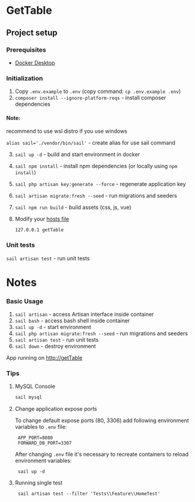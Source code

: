 # GetTable

## Project setup

### Prerequisites

* [Docker Desktop](https://www.docker.com/products/docker-desktop)

### Initialization

1.  Copy `.env.example` to `.env` (copy command: `cp .env.example .env`)
2. `composer install --ignore-platform-reqs` - install composer dependencies

#### Note:
recommend to use wsl distro if you use windows

`alias sail='./vendor/bin/sail'` - create alias for use sail command


3. `sail up -d` - build and start environment in docker
4. `sail npm install` - install npm dependencies (or locally using `npm install`)
5. `sail php artisan key:generate --force` - regenerate application key
6. `sail artisan migrate:fresh --seed` - run migrations and seeders
7. `sail npm run build` - build assets (css, js, vue)
8.  Modify your [hosts file](https://support.rackspace.com/how-to/modify-your-hosts-file/)

    ```
    127.0.0.1 getTable
    ```

### Unit tests

`sail artisan test` - run unit tests

# Notes

### Basic Usage

1. `sail artisan` - access Artisan interface inside container
2. `sail bash` - access bash shell inside container 
3. `sail up -d` - start environment
4. `sail php artisan migrate:fresh --seed` - run migrations and seeders
5. `sail artisan test` - run unit tests
5. `sail down` - destroy environment

App running on [http://getTable](http://getTable)

### Tips

1. MySQL Console

    ```bash
    sail mysql
    ```

2. Change application expose ports

   To change default expose ports (80, 3306) add following environment variables to `.env` file:

        APP_PORT=8080
        FORWARD_DB_PORT=3307

   After changing `.env` file it's necessary to recreate containers to reload environment variables:

        sail up -d

3. Running single test

        sail artisan test --filter 'Tests\\Feature\\HomeTest'
